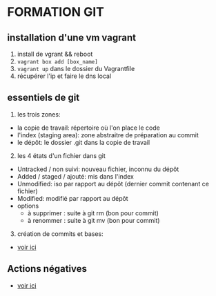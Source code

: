 # FORMATION GIT

## installation d'une vm vagrant

1. install de vgrant && reboot
2. `vagrant box add [box_name]`
3. `vagrant up` dans le dossier du Vagrantfile
4. récupérer l'ip et faire le dns local

## essentiels de git

1. les trois zones:
  * la copie de travail: répertoire où l'on place le code
  * l'index (staging area): zone abstraitre de préparation au commit
  * le dépôt: le dossier .git dans la copie de travail

2. les 4 états d'un fichier dans git
  * Untracked / non suivi: nouveau fichier, inconnu du dépôt
  * Added / staged / ajouté: mis dans l'index
  * Unmodified: iso par rapport au dépôt (dernier commit contenant ce fichier)
  * Modified: modifié par rapport au dépôt
  * options
    - à supprimer : suite à git rm (bon pour commit)
    - à renommer : suite à git mv (bon pour commit)

3. création de commits et bases:
  * [voir ici](./parts/base_commands.md)

## Actions négatives
  * [voir ici](./parts/undoing.md)